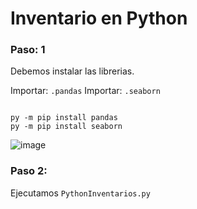 # Inventario en Python

### Paso: 1
Debemos instalar las librerias. 

Importar: `.pandas`
Importar: `.seaborn`

```commandline

py -m pip install pandas
py -m pip install seaborn

```

![image](https://github.com/DiegoEliasBN/PythonInventario/assets/44419827/da7d7878-9acc-4bd8-930a-2647dc8fbacd)

### Paso 2: 

Ejecutamos `PythonInventarios.py`

